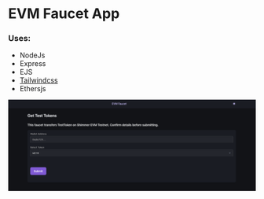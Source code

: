 # EVM Faucet App

### Uses:
- NodeJs
- Express
- EJS
- [Tailwindcss](https://tailwindcss.com/docs/installation)
- Ethersjs

![Demo](./statics/img/demo.png)

